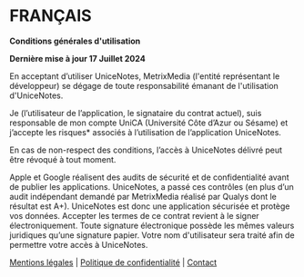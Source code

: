# FRANÇAIS

**Conditions générales d'utilisation**

**Dernière mise à jour 17 Juillet 2024**

En acceptant d’utiliser UniceNotes, MetrixMedia (l'entité représentant le développeur) se dégage de toute responsabilité émanant de l'utilisation d'UniceNotes.

Je (l’utilisateur de l’application, le signataire du contrat actuel), suis responsable de mon compte UniCA (Université Côte d’Azur ou Sésame) et j’accepte les risques* associés à l’utilisation de l’application UniceNotes.

En cas de non-respect des conditions, l’accès à UniceNotes délivré peut être révoqué à tout moment.


Apple et Google réalisent des audits de sécurité et de confidentialité avant de publier les applications. UniceNotes, a passé ces contrôles (en plus d’un audit indépendant demandé par MetrixMedia réalisé par Qualys dont le résultat est A+). 
UniceNotes est donc une application sécurisée et protège vos données. 
Accepter les termes de ce contrat revient à le signer électroniquement. Toute signature électronique possède les mêmes valeurs juridiques qu’une signature papier.
Votre nom d'utilisateur sera traité afin de permettre votre accès à UniceNotes.

[Mentions légales](https://notes.metrixmedia.fr/credits) | [Politique de confidentialité](https://notes.metrixmedia.fr/privacy) | [Contact](https://notes.metrixmedia.fr/support)
